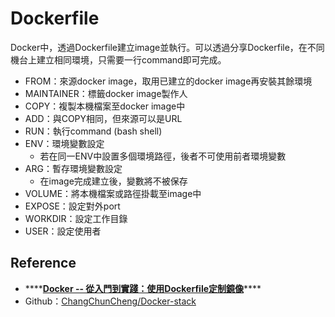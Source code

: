 # Dockerfile

Docker中，透過Dockerfile建立image並執行。可以透過分享Dockerfile，在不同機台上建立相同環境，只需要一行command即可完成。

* FROM：來源docker image，取用已建立的docker image再安裝其餘環境
* MAINTAINER：標籤docker image製作人
* COPY：複製本機檔案至docker image中
* ADD：與COPY相同，但來源可以是URL
* RUN：執行command \(bash shell\)
* ENV：環境變數設定
  * 若在同一ENV中設置多個環境路徑，後者不可使用前者環境變數
* ARG：暫存環境變數設定
  * 在image完成建立後，變數將不被保存
* VOLUME：將本機檔案或路徑掛載至image中
* EXPOSE：設定對外port
* WORKDIR：設定工作目錄
* USER：設定使用者

## Reference

* \*\*\*\*[**Docker -- 從入門到實踐：使用Dockerfile定制鏡像**](https://yeasy.gitbooks.io/docker_practice/image/build.html)\*\*\*\*
* Github：[ChangChunCheng/Docker-stack](https://github.com/ChangChunCheng/Docker-stack)


